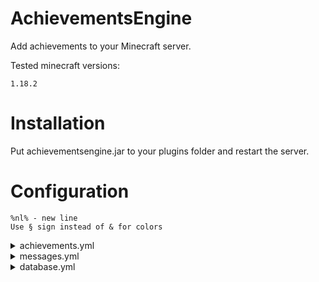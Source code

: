 # AchievementsEngine

<p>Add achievements to your Minecraft server.</p>
<p>Tested minecraft versions: </p> 

`1.18.2`

# Installation

<p>Put achievementsengine.jar to your plugins folder and restart the server.</p>

# Configuration

`%nl% - new line`<br>
`Use § sign instead of & for colors`

<details><summary>achievements.yml</summary>
<br>

<b>
DO NOT CHANGE ACHIEVEMENT KEY AND EVENTS COUNT AFTER INSERTING FIRST DATA TO DATABASE. IT CAN CAUSE MANY ERRORS.<br>
REMEMBER THAT EDITING RECORDS MANUALLY CAN CAUSE ERRORS.<br>
</b>

## Supported events:

```java
- join        // Join event, eg. join 1 server
- kill*       // Kill event, eg. kill 20 zombie named Super Zombie!!
- interact    // Interact block event, eg. interact 50 stone_button
- break       // Break block event, eg. break 64 dirt
- place       // Place block event, eg. place 128 spruce_log
- pickup*     // Pickup (how many times, not how many items) item event, eg. pickup 32 slime_ball
- drop*       // Drop (how many times, not how many items) item event, eg. drop 64 stone
- craft       // Craft item event, eg. craft 1 cake
- enchant*    // Enchant item event, eg. enchant 1 diamond_sword named Magic sword!
- fish        // Fish (using fishing rod) event, eg. fish 64 pufferfish
- catch       // Catch (using fishing rod) entity, eg. catch 10 wolf
- shoot*      // Shoot event, eg. shoot 20 bow
- command     // Send command event, eg. command 30 /ae
- chat        // Send chat message event, eg. chat 10 Wiggle-Wiggle
- complete    // Complete achievement event, eg. complete 1 <other achievement key>
```

<sup>* - event that supports names, eg. `kill 1 villager named Some Villager`</sup>

## YML Fields:

<b>
Every key must be child of "achievements"<br>
Before below fields add parent key<br>
</b>
<br>

`enabled` - Mark if achievemnt is enabled<br>
`name` - Achievement name<br>
`description` - Achievement description<br>
`item` - GUI item (default is bedrock)<br>
`showProgress` - If true shows the progress in GUI and when someone will progress in achievement plugin will send chat message<br>
`events` - List of events required to complete this achievement (syntax: {EVENT} {HOW_MANY_TIMES} {BLOCK/ENTITY/ITEM/TEXT} [named] [TEXT]), eg.<br>

```yml
events:
- break 64 dirt
- fish 10 cod
```

`actions` - List of actions (commands) which will be fired when player will complete achievement<br>

<b>
{0} - player nickname<br>
{1} - achievement name
</b>

```yml
actions:
- say {0} completed achievement {1}!
- give {0} minecraft:diamond 1
```

## Example configuration:

```yml
achievements:
  '0':
    enabled: true
    name: '§6§lMarksman'
    description: '§aShoot 64 times from bow%nl%§aRewards:%nl%§b12 diamonds'
    item: BOW
    showProgress: false
    events:
    - shoot 64 bow
    actions:
    - give {0} minecraft:diamond 12
  'fisherman':
    enabled: true
    name: '§1§lFisherman'
    description: '§aFish 50 cods%nl%§aRewards:%nl%§232 emeralds'
    item: FISHING_ROD
    showProgress: true
    events:
    - fish 50 cod
    actions:
    - give {0} minecraft:emerald 32
  'fame':
    enabled: true
    name: '§6§lIm fame!'
    description: '§aComplete all achievements'
    item: GOLD_BLOCK
    showProgress: false
    events:
    - complete 1 0
    - complete 1 fisherman
    actions:
    - give {0} minecraft:gold_block 64
    - 'say {0} Completed all achievements! ;O'
```

</details>

<details><summary>messages.yml</summary>

## YML Fields:

<b>
Every field must be child of "messages"<br>
</b>
<br>

`prefix` - Commands prefix. Default: `'§2[§6AchievementsEngine§2]'`<br>
`gui-title` - GUI title. Default: `Achievements (Page {0}/{1})`<br>
`gui-next` - Next GUI page. Default: `§f§lNext page`<br>
`gui-previous` - Previous GUI page. Default: `§f§lPrevious page`<br>
`complete-message` - Complete achievement chat message. {0} is achievement name. Default: `'§6§k--------------%nl%%nl%§a§lNew achievement!%nl%§a§lUnlocked: {0}%nl%%nl%§6§k--------------'`<br>
`progress-message` - Progress achievement chat message. {0} is achievement name. Default: `§aYou made progress in achievement {0}§a!`<br>
`progress` - Progress (text in GUI). Default: `'§6§lProgress:'`<br>
`progress-field-prefix`: Prefix in GUI progress list. Default: `§7§l- §b`<br>
`completed` - Completed (text in GUI). Default: `'%nl%§aCOMPLETED!'`<br>

## Default configuration:

```yml
messages:
  prefix: '§2[§6AchievementsEngine§2] '
  gui-title: Achievements (Page {0}/{1})
  gui-next: §f§lNext page
  gui-previous: §f§lPrevious page
  complete-message: '§6§k--------------%nl%%nl%§a§lNew achievement!%nl%§a§lUnlocked:
    {0}%nl%%nl%§6§k--------------'
  progress-message: §aYou made progress in achievement {0}§a!
  progress: '§6§lProgress:'
  progress-field-prefix: §7§l- §b
  completed: §aCOMPLETED!
```

</details>

<details><summary>database.yml</summary>

<br>
<b>
YOU MUST CONNECT DATABASE TO SAVE ANY DATA.<br>
</b>
<br>

## YML Fields:

<b>
Every field must be child of "sql"<br>
Database structure will be created automaticlly.<br>
</b>
<br>

`host` - SQL host<br>
`port` -  SQL port<br>
`username` - SQL username<br>
`password` - SQL password<br>
`database` - SQL database<br>

## Default configuration:

```yml
sql:
  host: localhost
  port: 3306
  username: username
  password: password
  database: database
```

</details>
